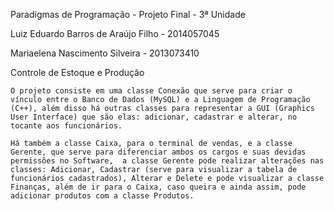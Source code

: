 Paradigmas de Programação - Projeto Final - 3ª Unidade

Luiz Eduardo Barros de Araújo Filho - 2014057045

Mariaelena Nascimento Silveira - 2013073410

Controle de Estoque e Produção

	O projeto consiste em uma classe Conexão que serve para criar o vínculo entre o Banco de Dados (MySQL) e a Linguagem de Programação (C++), além disso há outras classes para representar a GUI (Graphics User Interface) que são elas: adicionar, cadastrar e alterar, no tocante aos funcionários.
	
	Há também a classe Caixa, para o terminal de vendas, e a classe Gerente, que serve para diferenciar ambos os cargos e suas devidas permissões no Software,  a classe Gerente pode realizar alterações nas classes: Adicionar, Cadastrar (serve para visualizar a tabela de funcionários cadastrados), Alterar e Delete e pode visualizar a classe Finanças, além de ir para o Caixa, caso queira e ainda assim, pode adicionar produtos com a classe Produtos.

